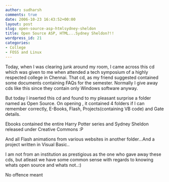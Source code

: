 ```yaml
---
author: sudharsh
comments: true
date: 2006-10-23 16:43:52+00:00
layout: post
slug: open-source-asp-htmlsydney-sheldon
title: Open Source ASP, HTML...Sydney Sheldon?!!
wordpress_id: 21
categories:
- College
- FOSS and Linux
---
```


Today, when I was clearing junk around my room, I came across this cd which was given to me when attended a tech symposium of a highly respected college in Chennai. That cd, as my friend suggested contained some documents containing FAQs for the semester. Normally I give away cds like this since they contain only Windows software anyway.

But today I inserted this cd and found to my pleasant surprise a folder named as Open Source. On opening , it contained 4 folders if I can remember correctly, E-Books, Flash, Projects(containing VB code) and Gate details.

Ebooks contained the entire Harry Potter series and Sydney Sheldon released under Creative Commons :P

And all Flash animations from various websites in another folder...And a project written in Visual Basic..

I am not from an institution as prestigious as the one who gave away these cds, but atleast we have some common sense with regards to knowing whats open source and whats not..:)

No offence meant
